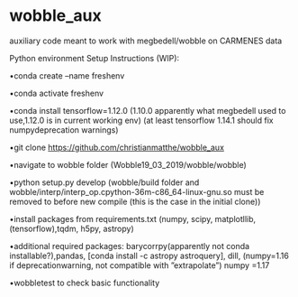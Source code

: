 # wobble_aux
auxiliary code meant to work with megbedell/wobble on CARMENES data

Python environment Setup Instructions (WIP):

•conda create –name freshenv

•conda activate freshenv

•conda install tensorflow=1.12.0 (1.10.0 apparently what megbedell used to use,1.12.0 is in current working env) (at least tensorflow 1.14.1 should fix numpydeprecation warnings)

•git clone https://github.com/christianmatthe/wobble_aux

•navigate to wobble folder (Wobble19_03_2019/wobble/wobble)

•python setup.py develop  (wobble/build folder and wobble/interp/interp\_op.cpython-36m-c86\_64-linux-gnu.so must be removed to before new compile (this is the case in the initial clone))

•install packages from requirements.txt (numpy, scipy, matplotllib, (tensorflow),tqdm, h5py, astropy)

•additional  required  packages:   barycorrpy(apparently  not  conda  installable?),pandas, [conda install -c astropy astroquery], dill, (numpy=1.16 if deprecationwarning, not compatible with ”extrapolate”) numpy =1.17

•wobbletest to check basic functionality
